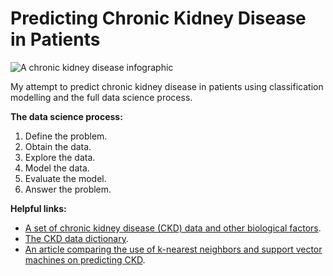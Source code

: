 # Predicting Chronic Kidney Disease in Patients
![A chronic kidney disease infographic](https://imgur.com/QJyRWhz.jpg)

My attempt to predict chronic kidney disease in  patients using classification modelling and the full data science process.

<b>The data science process:</b>
1. Define the problem.
2. Obtain the data.
3. Explore the data.
4. Model the data.
5. Evaluate the model.
6. Answer the problem.

<b>Helpful links:</b>
- [A set of chronic kidney disease (CKD) data and other biological factors](./chronic_kidney_disease_full.csv).
- [The CKD data dictionary](./chronic_kidney_disease_header.txt).
- [An article comparing the use of k-nearest neighbors and support vector machines on predicting CKD](./chronic_kidney_disease.pckd).
